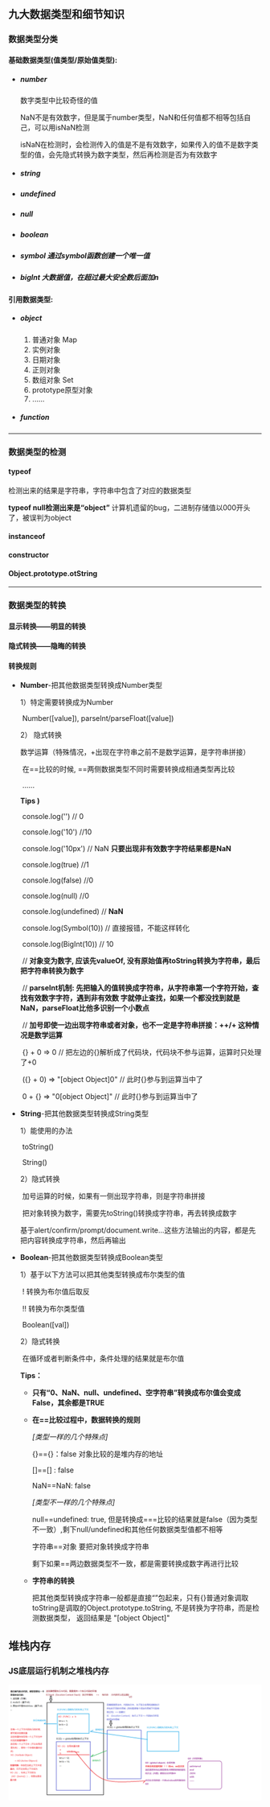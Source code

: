 ## 九大数据类型和细节知识

### 数据类型分类

#### 基础数据类型(值类型/原始值类型):

- ##### number

  数字类型中比较奇怪的值

  NaN不是有效数字，但是属于number类型，NaN和任何值都不相等包括自己，可以用isNaN检测

  isNaN在检测时，会检测传入的值是不是有效数字，如果传入的值不是数字类型的值，会先隐式转换为数字类型，然后再检测是否为有效数字

- ##### string

- ##### undefined

- ##### null

- ##### boolean

- ##### symbol    通过symbol函数创建一个唯一值

- ##### bigInt    大数据值，在超过最大安全数后面加n

#### 引用数据类型:

- ##### object

  1. 普通对象	Map
  2. 实例对象
  3. 日期对象
  4. 正则对象
  5. 数组对象    Set
  6. prototype原型对象
  7. ......

- ##### function

------



### 数据类型的检测

#### typeof

检测出来的结果是字符串，字符串中包含了对应的数据类型

**typeof null检测出来是“object”** 计算机遗留的bug，二进制存储值以000开头了，被误判为object

#### instanceof

#### constructor

#### Object.prototype.otString

------



### 数据类型的转换

#### 显示转换——明显的转换

#### 隐式转换——隐晦的转换

#### 转换规则

- **Number**-把其他数据类型转换成Number类型

  1）特定需要转换成为Number

  ​		Number([value]), parseInt/parseFloat([value])

  2） 隐式转换

  ​		数学运算（特殊情况，+出现在字符串之前不是数学运算，是字符串拼接）

  ​		在==比较的时候, ==两侧数据类型不同时需要转换成相通类型再比较

  ​		......

  **Tips )**

  ​		console.log('')	// 0

  ​		console.log('10')	//10

  ​		console.log('10px')	// NaN	**只要出现非有效数字字符结果都是NaN**

  ​		console.log(true)	//1

  ​		console.log(false)    //0

  ​		console.log(null)	//0

  ​		console.log(undefined)	// **NaN**

  ​		console.log(Symbol(10))    // 直接报错，不能这样转化

  ​		console.log(BigInt(10))    // 10

  ​		// **对象变为数字, 应该先valueOf, 没有原始值再toString转换为字符串，最后把字符串转换为数字**

  ​		// **parseInt机制:  先把输入的值转换成字符串，从字符串第一个字符开始，查找有效数字字符，遇到非有效数		   字就停止查找，如果一个都没找到就是NaN，parseFloat比他多识别一个小数点**

  ​		// **加号即使一边出现字符串或者对象，也不一定是字符串拼接：++/+ 这种情况是数学运算**

  ​			{} + 0 => 0  // 把左边的{}解析成了代码块，代码块不参与运算，运算时只处理了+0

  ​			({} + 0) => "[object Object]0" // 此时{}参与到运算当中了

  ​			0 + {} => "0[object Object]" // 此时{}参与到运算当中了



- **String**-把其他数据类型转换成String类型

  1）能使用的办法

  ​		toString()

  ​		String()

  2）隐式转换

  ​		加号运算的时候，如果有一侧出现字符串，则是字符串拼接

  ​		把对象转换为数字，需要先toString()转换成字符串，再去转换成数字

  ​		基于alert/confirm/prompt/document.write...这些方法输出的内容，都是先把内容转换成字符串，然后再输出

- **Boolean**-把其他数据类型转换成Boolean类型

  1）基于以下方法可以把其他类型转换成布尔类型的值

  ​		! 转换为布尔值后取反

  ​		!! 转换为布尔类型值

  ​		Boolean([val])

  2）隐式转换

  ​		在循环或者判断条件中，条件处理的结果就是布尔值

  **Tips：**

  - **只有“0、NaN、null、undefined、空字符串”转换成布尔值会变成False，其余都是TRUE**

  - **在==比较过程中，数据转换的规则**

    *[类型一样的几个特殊点]*

    {}=={}：false 对象比较的是堆内存的地址

    []==[] : false

    NaN==NaN: false

    *[类型不一样的几个特殊点]*

    null==undefined: true, 但是转换成\===比较的结果就是false（因为类型不一致）,剩下null/undefined和其他任何数据类型值都不相等

    字符串==对象	要把对象转换成字符串

    剩下如果==两边数据类型不一致，都是需要转换成数字再进行比较

  - **字符串的转换**

    把其他类型转换成字符串一般都是直接“”包起来，只有{}普通对象调取toString是调取的Object.prototype.toString, 不是转换为字符串，而是检测数据类型， 返回结果是 "[object Object]"



## 堆栈内存

### JS底层运行机制之堆栈内存

![](..\imgs\02.png)
